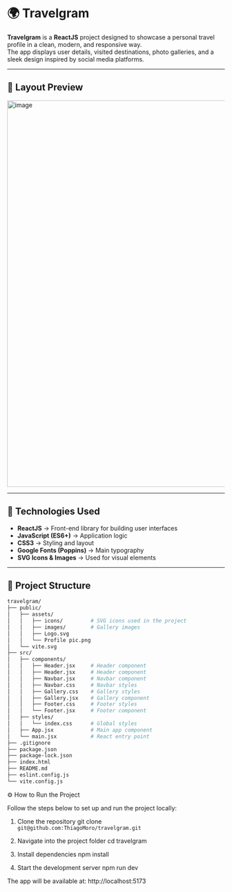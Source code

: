 # 🌍 Travelgram

**Travelgram** is a **ReactJS** project designed to showcase a personal travel profile in a clean, modern, and responsive way.  
The app displays user details, visited destinations, photo galleries, and a sleek design inspired by social media platforms.

---

## 📸 Layout Preview

<img width="855" height="895" alt="image" src="https://github.com/user-attachments/assets/d5ef89c3-1ff1-4ea0-beaf-82d09dc6bbdf" />

---

## 🚀 Technologies Used

- **ReactJS** → Front-end library for building user interfaces  
- **JavaScript (ES6+)** → Application logic  
- **CSS3** → Styling and layout  
- **Google Fonts (Poppins)** → Main typography  
- **SVG Icons & Images** → Used for visual elements  

---

## 📂 Project Structure

```bash
travelgram/
├── public/
│   ├── assets/
│   │   ├── icons/         # SVG icons used in the project
│   │   ├── images/        # Gallery images
│   │   ├── Logo.svg
│   │   └── Profile pic.png
│   └── vite.svg
├── src/
│   ├── components/
│   │   ├── Header.jsx     # Header component
│   │   ├── Header.jsx     # Header component
│   │   ├── Navbar.jsx     # Navbar component
│   │   ├── Navbar.css     # Navbar styles
│   │   ├── Gallery.css    # Gallery styles
│   │   ├── Gallery.jsx    # Gallery component
│   │   ├── Footer.css     # Footer styles
│   │   └── Footer.jsx     # Footer component
│   ├── styles/
│   │   └── index.css      # Global styles
│   ├── App.jsx            # Main app component
│   └── main.jsx           # React entry point
├── .gitignore
├── package.json
├── package-lock.json
├── index.html
├── README.md
├── eslint.config.js
└── vite.config.js
```


⚙️ How to Run the Project

Follow the steps below to set up and run the project locally:

1. Clone the repository
git clone `git@github.com:ThiagoMoro/travelgram.git`

2. Navigate into the project folder
cd travelgram

3. Install dependencies
npm install

4. Start the development server
npm run dev


The app will be available at:
http://localhost:5173
